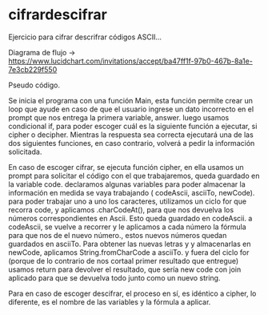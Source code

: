 # cifrardescifrar
Ejercicio para cifrar descrifrar códigos ASCII... 


Diagrama de flujo -> https://www.lucidchart.com/invitations/accept/ba47ff1f-97b0-467b-8a1e-7e3cb229f550


Pseudo código.

Se inicia el programa con una función Main, esta función permite crear  un loop que ayude en caso de 
que el usuario ingrese un dato incorrecto en el prompt que nos entrega la primera variable, answer.
luego usamos condicional if, para poder escoger cuál es la siguiente función a ejecutar, si cipher o decipher.
Mientras la respuesta sea correcta ejecutará una de las dos siguientes funciones, en caso contrario, volverá a pedir la información solicitada.


En caso de escoger cifrar, se ejecuta función cipher, en ella usamos un prompt para solicitar el código con el que trabajaremos, queda guardado en la variable code.
declaramos algunas variables para poder almacenar la información en medida se vaya trabajando ( codeAscii, asciiTo, newCode). 
para poder trabajar uno a uno los caracteres, utilizamos un ciclo for que recorra code, y aplicamos .charCodeAt(), para que nos devuelva los números correspondientes en Ascii. Esto queda guardado en codeAscii.
a codeAscii, se vuelve a recorrer y le aplicamos a cada número la fórmula para que nos de el nuevo número., estos nuevos números quedan guardados en asciiTo.
Para obtener las nuevas letras y y almacenarlas en newCode, aplicamos String.fromCharCode a asciiTo.
y fuera del ciclo for (porque de lo contrario de nos cortaal primer resultado que entregue) 
usamos return para devolver el resultado, que sería new code con join aplicado para que se devuelva todo junto como un nuevo string. 

Para en caso de escoger descifrar, el proceso en sí, es idéntico a cipher, lo diferente, es el nombre de las variables y la fórmula a aplicar.
